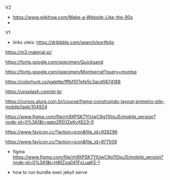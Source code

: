 V2
- https://www.wikihow.com/Make-a-Website-Like-the-90s
- 


V1
- links uteis:
https://dribbble.com/search/portfolio

https://m3.material.io/

https://fonts.google.com/specimen/Quicksand

https://fonts.google.com/specimen/Montserrat?query=montse

https://colorhunt.co/palette/fffbf5f7efe5c3acd0674188

https://unsplash.com/pt-br

https://cursos.alura.com.br/course/figma-construindo-layout-primeiro-site-mobile/task/104924

https://www.figma.com/file/rh9XPSK7YlUwC9g110ioJ5/mobile_version?node-id=0%3A1&t=qato2R50ZeKvX623-0

https://www.favicon.cc/?action=icon&file_id=928296

https://www.favicon.cc/?action=icon&file_id=977508

- figma
  https://www.figma.com/file/rh9XPSK7YlUwC9g110ioJ5/mobile_version?node-id=0%3A1&t=H8fZug041FyLuaK5-1


- how to run
bundle exec jekyll serve

